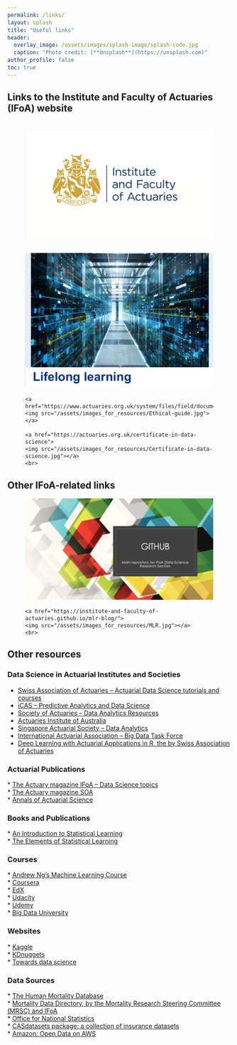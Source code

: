 ```yaml
---
permalink: /links/
layout: splash
title: "Useful links"
header:
  overlay_image: /assets/images/splash-image/splash-code.jpg
  caption: "Photo credit: [**Unsplash**](https://unsplash.com)"
author_profile: false
toc: true
---
```


<div class="notice--warning" markdown="1">

  <h2>Links to the Institute and Faculty of Actuaries (IFoA) website</h2>

  <figure class="third">
    <a href="">
    <img src=""></a>
    <a href="https://actuaries.org.uk">
    <img src="/assets/images_for_resources/IFoA.jpg"></a>
    <a href="">
    <img src=""></a>
  </figure>

  <figure class="third">
    <a href="https://actuaries.org.uk/learn/lifelong-learning/data-science">
    <img src="/assets/images_for_resources/Lifelong-learning.jpg"></a>

    <a href="https://www.actuaries.org.uk/system/files/field/document/An%20Ethical%20Charter%20for%20Date%20Science%20WEB%20FINAL.PDF">
    <img src="/assets/images_for_resources/Ethical-guide.jpg"></a>

    <a href="https://actuaries.org.uk/certificate-in-data-science">
    <img src="/assets/images_for_resources/Certificate-in-data-science.jpg"></a>
    <br>
  </figure>

</div>

<div class="notice--success" markdown="1">

  <h2> Other IFoA-related links </h2>

  <figure class="half">
    <a href="https://github.com/IFoADataScienceResearch/IFoADataScienceResearch.github.io">
    <img src="/assets/images_for_resources/Github.jpg"></a>

    <a href="https://institute-and-faculty-of-actuaries.github.io/mlr-blog/">
    <img src="/assets/images_for_resources/MLR.jpg"></a>
    <br>
  </figure>

</div>

<div class="notice--primary" markdown="1">

  <h2> Other resources </h2>

  <h3> Data Science in Actuarial Institutes and Societies </h3>

  *	<a href="https://www.actuarialdatascience.org/ADS-Tutorials/">Swiss Association of Actuaries – Actuarial Data Science tutorials and courses</a><br>
  *	<a href="https://thecasinstitute.org/professional-education/predictive-analytics/">iCAS – Predictive Analytics and Data Science</a><br>
  *	<a href="https://www.soa.org/sections/technology/technology-data-analytics-resources/">Society of Actuaries – Data Analytics Resources</a><br>
  *	<a href="https://www.actuaries.asn.au/microsites/actuaries-in-data-analytics/knowledge"> Actuaries Institute of Australia </a><br>
  *	<a href="https://www.actuaries.org.sg/big_data"> Singapore Actuarial Society – Data Analytics</a><br>
  *	<a href="https://www.actuaries.org/IAA/IAA/Task_Force/Big_Data_Task_Force.aspx?WebsiteKey=ff59269c-4928-4369-a169-03e74a6bd8ca&CommitteeTabs=3#CommitteeTabs">International Actuarial Association – Big Data Task Force</a><br>
  *	<a href="https://github.com/JSchelldorfer/DeepLearningWithActuarialApplications">Deep Learning with Actuarial Applications in R, the by Swiss Association of Actuaries</a><br>

  <h3> Actuarial Publications </h3>
  * <a href="https://www.theactuary.com/categories/topics/data-science">The Actuary magazine IFoA – Data Science topics</a><br>
  * <a href="https://theactuarymagazine.org/category/innovation-technology/">The Actuary magazine SOA</a><br>
  * <a href="https://www.cambridge.org/core/journals/annals-of-actuarial-science">Annals of Actuarial Science</a><br>

  <h3> Books and Publications </h3>
  * <a href="http://faculty.marshall.usc.edu/gareth-james/">An Introduction to Statistical Learning</a><br>
  * <a href="https://web.stanford.edu/~hastie/ElemStatLearn//">The Elements of Statistical Learning</a><br>

  <h3> Courses </h3>
  * <a href="https://www.coursera.org/learn/machine-learning">Andrew Ng’s Machine Learning Course</a><br>
  * <a href="https://www.coursera.org/">Coursera</a><br>
  * <a href="https://www.edx.org/">EdX</a><br>
  * <a href="https://www.udacity.com/">Udacity</a><br>
  * <a href="https://www.udemy.com/">Udemy</a><br>
  * <a href="http://bigdatauniversity.com/">Big Data University</a><br>

  <h3> Websites </h3>
  * <a href="https://www.kaggle.com/">Kaggle</a><br>
  * <a href="http://www.kdnuggets.com/">KDnuggets</a><br>
  * <a href="https://towardsdatascience.com/">Towards data science</a><br>

  <h3> Data Sources </h3>
  * <a href="https://www.mortality.org/">The Human Mortality Database</a><br>
  * <a href="https://www.actuaries.org.uk/documents/ifoa-mortality-data-directory-version-1">Mortality Data Directory, by the Mortality Research Steering Committee (MRSC) and IFoA</a><br>
  * <a href="https://www.ons.gov.uk/">Office for National Statistics</a><br>
  * <a href="http://cas.uqam.ca/">CASdatasets package: a collection of insurance datasets</a><br>
  * <a href="https://registry.opendata.aws/">Amazon: Open Data on AWS</a><br>

</div>
